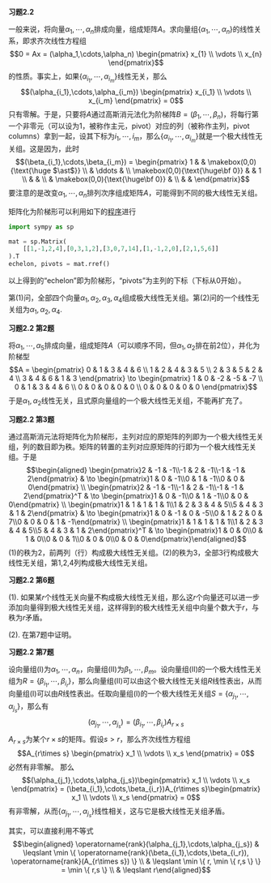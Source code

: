 **习题2.2**

一般来说，将向量$\alpha_1,\cdots,\alpha_n$排成向量，组成矩阵$A$。求向量组$\{\alpha_1,\cdots,\alpha_n\}$的线性关系，即求齐次线性方程组
$$0 = Ax = (\alpha_1,\cdots,\alpha_n) \begin{pmatrix} x_{1} \\ \vdots \\ x_{n} \end{pmatrix}$$
的性质。事实上，如果$\{\alpha_{i_1},\cdots,\alpha_{i_m}\}$线性无关，那么
$$(\alpha_{i_1},\cdots,\alpha_{i_m}) \begin{pmatrix} x_{i_1} \\ \vdots \\ x_{i_m} \end{pmatrix} = 0$$
只有零解。于是，只要将$A$通过高斯消元法化为阶梯阵$B = (\beta_1,\cdots,\beta_n)$，将每行第一个非零元（可以设为1，被称作主元，pivot）对应的列（被称作主列，pivot
columns）拿到一起，设其下标为$i_1,\cdots,i_m$，那么$\{\alpha_{i_1},\cdots,\alpha_{i_m}\}$就是一个极大线性无关组。这是因为，此时
$$(\beta_{i_1},\cdots,\beta_{i_m}) = \begin{pmatrix} 1 & & \makebox(0,0){\text{\huge $\ast$}} \\ & \ddots & \\ \makebox(0,0){\text{\huge\bf 0}} & & 1 \\ & & \\ & \makebox(0,0){\text{\huge\bf 0}} & \\ & & \end{pmatrix}$$
要注意的是改变$\alpha_1,\cdots,\alpha_n$排列次序组成矩阵$A$，可能得到不同的极大线性无关组。

矩阵化为阶梯形可以利用如下的[程序](https://github.com/wenh06/buaa-advanced-algebra-2021/blob/master/notebooks/assignment-3.ipynb)进行

<div class="center">

``` python
import sympy as sp

mat = sp.Matrix(
    [[1,-1,2,4],[0,3,1,2],[3,0,7,14],[1,-1,2,0],[2,1,5,6]]
).T
echelon, pivots = mat.rref()
```

</div>

以上得到的“echelon”即为阶梯形，“pivots”为主列的下标（下标从0开始）。

第(1)问，全部四个向量$\alpha_1,\alpha_2,\alpha_3,\alpha_4$组成极大线性无关组。第(2)问的一个线性无关组为$\alpha_1,\alpha_2,\alpha_4$.

**习题2.2 第2题**

将$\alpha_1,\cdots,\alpha_5$排成向量，组成矩阵$A$（可以顺序不同，但$\alpha_1,\alpha_2$排在前2位），并化为阶梯型
$$A = \begin{pmatrix} 0 & 1 & 3 & 4 & 6 \\ 1 & 2 & 4 & 3 & 5 \\ 2 & 3 & 5 & 2 & 4 \\ 3 & 4 & 6 & 1 & 3 \end{pmatrix} \to
\begin{pmatrix} 1 & 0 & -2 & -5 & -7 \\ 0 & 1 & 3 & 4 & 6 \\ 0 & 0 & 0 & 0 & 0 \\ 0 & 0 & 0 & 0 & 0 \end{pmatrix}$$
于是$\alpha_1,\alpha_2$线性无关，且式原向量组的一个极大线性无关组，不能再扩充了。

**习题2.2 第3题**

通过高斯消元法将矩阵化为阶梯形，主列对应的原矩阵的列即为一个极大线性无关组，列的数目即为秩。矩阵的转置的主列对应原矩阵的行即为一个极大线性无关组。于是
$$\begin{aligned}
\begin{pmatrix}2 & -1 & -1\\-1 & 2 & -1\\-1 & -1 & 2\end{pmatrix} & \to \begin{pmatrix}1 & 0 & -1\\0 & 1 & -1\\0 & 0 & 0\end{pmatrix} \\
\begin{pmatrix}2 & -1 & -1\\-1 & 2 & -1\\-1 & -1 & 2\end{pmatrix}^T & \to \begin{pmatrix}1 & 0 & -1\\0 & 1 & -1\\0 & 0 & 0\end{pmatrix} \\
\begin{pmatrix}1 & 1 & 1 & 1 & 1\\1 & 2 & 3 & 4 & 5\\5 & 4 & 3 & 1 & 2\end{pmatrix} & \to \begin{pmatrix}1 & 0 & -1 & 0 & -5\\0 & 1 & 2 & 0 & 7\\0 & 0 & 0 & 1 & -1\end{pmatrix} \\
\begin{pmatrix}1 & 1 & 1 & 1 & 1\\1 & 2 & 3 & 4 & 5\\5 & 4 & 3 & 1 & 2\end{pmatrix}^T & \to \begin{pmatrix}1 & 0 & 0\\0 & 1 & 0\\0 & 0 & 1\\0 & 0 & 0\\0 & 0 & 0\end{pmatrix}\end{aligned}$$
(1)的秩为2，前两列（行）构成极大线性无关组。(2)的秩为3，全部3行构成极大线性无关组，第1,2,4列构成极大线性无关组。

**习题2.2 第6题**

(1).
如果某$r$个线性无关向量不构成极大线性无关组，那么这$r$个向量还可以进一步添加向量得到极大线性无关组，这样得到的极大线性无关组中向量个数大于$r$，与秩为$r$矛盾。

(2). 在第7题中证明。

**习题2.2 第7题**

设向量组(I)为$\alpha_1,\cdots,\alpha_n$，向量组(II)为$\beta_1,\cdots,\beta_m$。设向量组(II)的一个极大线性无关组为$R = \{\beta_{i_1},\cdots,\beta_{i_r}\}$，那么向量组(II)可以由这个极大线性无关组$R$线性表出，从而向量组(I)可以由$R$线性表出。任取向量组(I)的一个极大线性无关组$S = \{\alpha_{j_1},\cdots,\alpha_{j_s}\}$，那么有
$$(\alpha_{j_1},\cdots,\alpha_{j_s}) = (\beta_{i_1},\cdots,\beta_{i_r})A_{r\times s}$$
$A_{r\times s}$为某个$r\times s$的矩阵。假设$s > r$，那么齐次线性方程组
$$A_{r\times s} \begin{pmatrix}
x_1 \\ \vdots \\ x_s
\end{pmatrix} = 0$$
必然有非零解。 那么
$$(\alpha_{j_1},\cdots,\alpha_{j_s})\begin{pmatrix}
x_1 \\ \vdots \\ x_s
\end{pmatrix} = (\beta_{i_1},\cdots,\beta_{i_r})A_{r\times s}\begin{pmatrix}
x_1 \\ \vdots \\ x_s
\end{pmatrix} = 0$$
有非零解，从而$\{\alpha_{j_1},\cdots,\alpha_{j_s}\}$线性相关，这与它是极大线性无关组矛盾。

其实，可以直接利用不等式
$$\begin{aligned}
\operatorname{rank}(\alpha_{j_1},\cdots,\alpha_{j_s}) & \leqslant \min \{ \operatorname{rank}(\beta_{i_1},\cdots,\beta_{i_r}), \operatorname{rank}(A_{r\times s}) \} \\
& \leqslant \min \{ r, \min \{ r,s \} \} = \min \{ r,s \} \\
& \leqslant r\end{aligned}$$
